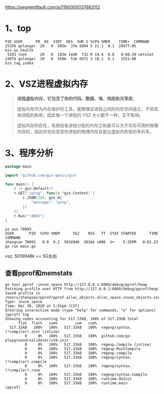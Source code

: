

https://segmentfault.com/a/1190000037683112

# 1、top

```
PID USER      PR  NI  VIRT  RES  SHR S %CPU %MEM    TIME+  COMMAND
25356 golanger  20   0  585m  37m 5884 S 21.1  0.1  29977:05 bin_wx_health
 5193 root      20   0  103m 1440  732 R 19.4  0.0   0:00.59 netstat
24976 golanger  20   0  550m  53m 6972 S 18.1  0.1   1551:08 bin_tag_index
```



# 2、VSZ进程虚拟内存

> **进程虚拟内存，它包含了你的代码、数据、堆、栈段和共享库**。
>
> 虚拟内存作为内存保护的工具，能够保证进程之间的内存空间独立，不受其他进程的影响，因此每一个进程的 VSZ 大小都不一样，互不影响。
>
> 虚拟内存的存在，系统给各进程分配的内存之和是可以大于实际可用的物理内存的，因此你也会发现你进程的物理内存总是比虚拟内存低的多的多。



# 3、程序分析

```go
package main

import "github.com/gin-gonic/gin"

func main() {
	r := gin.Default()
	r.GET("/ping", func(c *gin.Context) {
		c.JSON(200, gin.H{
			"message": "pong",
		})
	})
	r.Run(":8001")
}

```



```
ps aux 70093  
USER       PID  %CPU %MEM      VSZ    RSS   TT  STAT STARTED      TIME COMMAND
zhangsan 70093   0.0  0.2  5016948  20164 s006  S+    5:35PM   0:01.23 go run main.go
```

vsz. 5016948k == 5G左右



## 查看pprof和memstats

```
go tool pprof -inuse_space http://127.0.0.1:6060/debug/pprof/heap
Fetching profile over HTTP from http://127.0.0.1:6060/debug/pprof/heap
Saved profile in /Users/zhangsan/pprof/pprof.alloc_objects.alloc_space.inuse_objects.inuse_space.009.pb.gz
Type: inuse_space
Time: Dec 30, 2020 at 5:55pm (CST)
Entering interactive mode (type "help" for commands, "o" for options)
(pprof) top
Showing nodes accounting for 517.33kB, 100% of 517.33kB total
      flat  flat%   sum%        cum   cum%
  517.33kB   100%   100%   517.33kB   100%  regexp/syntax.(*compiler).inst (inline)
         0     0%   100%   517.33kB   100%  github.com/go-playground/validator/v10.init
         0     0%   100%   517.33kB   100%  regexp.Compile (inline)
         0     0%   100%   517.33kB   100%  regexp.MustCompile
         0     0%   100%   517.33kB   100%  regexp.compile
         0     0%   100%   517.33kB   100%  regexp/syntax.(*compiler).compile
         0     0%   100%   517.33kB   100%  regexp/syntax.(*compiler).rune
         0     0%   100%   517.33kB   100%  regexp/syntax.Compile
         0     0%   100%   517.33kB   100%  runtime.doInit
         0     0%   100%   517.33kB   100%  runtime.main
(pprof) 
```







